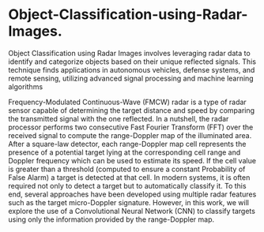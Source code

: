 # Object-Classification-using-Radar-Images.
Object Classification using Radar Images involves leveraging radar data to identify and categorize objects based on their unique reflected signals. This technique finds applications in autonomous vehicles, defense systems, and remote sensing, utilizing advanced signal processing and machine learning algorithms

Frequency-Modulated Continuous-Wave (FMCW) radar is a type of radar sensor capable of determining the target distance and speed by comparing the transmitted signal with the one reflected.
In a nutshell, the radar processor performs two consecutive Fast Fourier Transform (FFT) over the received signal to compute the range-Doppler map of the illuminated area. After a square-law detector, each range-Doppler map cell represents the presence of a potential target lying at the corresponding cell range and Doppler frequency which can be used to estimate its speed. If the cell value is greater than a threshold (computed to ensure a constant Probability of False Alarm) a target is detected at that cell.
In modern systems, it is often required not only to detect a target but to automatically classify it. To this end, several approaches have been developed using multiple radar features such as the target micro-Doppler signature. However, in this work, we will explore the use of a Convolutional Neural Network (CNN) to classify targets using only the information provided by the range-Doppler map.
